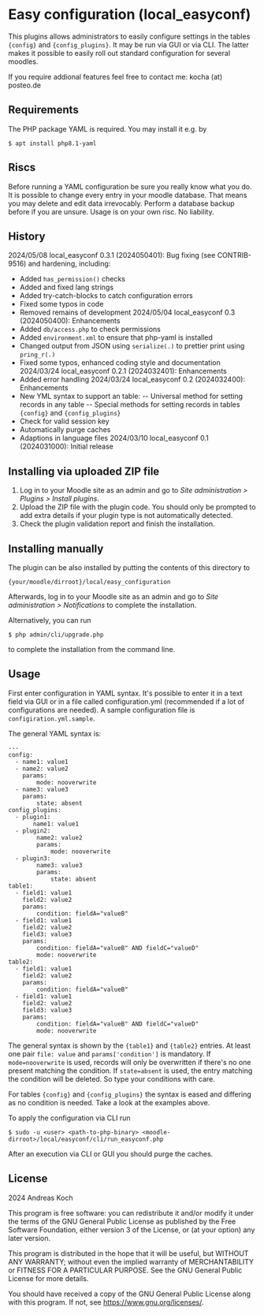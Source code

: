 # Easy configuration (local_easyconf) #

This plugins allows administrators to easily configure settings in the tables `{config}` and
`{config_plugins}`. It may be run via GUI or via CLI. The latter makes it possible
to easily roll out standard configuration for several moodles.

If you require addional features feel free to contact me: kocha (at) posteo.de

## Requirements ##
The PHP package YAML is required. You may install it e.g. by

    $ apt install php8.1-yaml

## Riscs ##
Before running a YAML configuration be sure you really know what you do.
It is possible to change every entry in your moodle database.
That means you may delete and edit data irrevocably.
Perform a database backup before if you are unsure.
Usage is on your own risc. No liability.

## History ##
2024/05/08 local_easyconf 0.3.1 (2024050401): Bug fixing (see CONTRIB-9516) and hardening, including:
- Added `has_permission()` checks
- Added and fixed lang strings
- Added try-catch-blocks to catch configuration errors
- Fixed some typos in code
- Removed remains of development
2024/05/04 local_easyconf 0.3 (2024050400): Enhancements
- Added `db/access.php` to check permissions
- Added `environment.xml` to ensure that php-yaml is installed
- Changed output from JSON using `serialize(.)` to prettier print using `pring_r(.)`
- Fixed some typos, enhanced coding style and documentation
2024/03/24 local_easyconf 0.2.1 (2024032401): Enhancements
- Added error handling
2024/03/24 local_easyconf 0.2 (2024032400): Enhancements
- New YML syntax to support an table:
-- Universal method for setting records in any table
-- Special methods for setting records in tables `{config}` and `{config_plugins}`
- Check for valid session key
- Automatically purge caches
- Adaptions in language files
2024/03/10 local_easyconf 0.1 (2024031000): Initial release

## Installing via uploaded ZIP file ##

1. Log in to your Moodle site as an admin and go to _Site administration >
   Plugins > Install plugins_.
2. Upload the ZIP file with the plugin code. You should only be prompted to add
   extra details if your plugin type is not automatically detected.
3. Check the plugin validation report and finish the installation.

## Installing manually ##

The plugin can be also installed by putting the contents of this directory to

    {your/moodle/dirroot}/local/easy_configuration

Afterwards, log in to your Moodle site as an admin and go to _Site administration >
Notifications_ to complete the installation.

Alternatively, you can run

    $ php admin/cli/upgrade.php

to complete the installation from the command line.

## Usage ##

First enter configuration in YAML syntax. It's possible to enter it in a text field
via GUI or in a file called configuration.yml (recommended if a lot of configurations
are needed). A sample configuration file is `configiration.yml.sample`.

The general YAML syntax is:

```
---
config:
  - name1: value1
  - name2: value2
    params:
        mode: nooverwrite
  - name3: value3
    params:
        state: absent
config_plugins:
  - plugin1:
       name1: value1
  - plugin2:
        name2: value2
        params:
            mode: nooverwrite
  - plugin3:
        name3: value3
        params:
            state: absent
table1:
  - field1: value1
    field2: value2
    params:
        condition: fieldA="valueB"
  - field1: value1
    field2: value2
    field3: value3
    params:
        condition: fieldA="valueB" AND fieldC="valueD"
        mode: nooverwrite
table2:
  - field1: value1
    field2: value2
    params:
        condition: fieldA="valueB"
  - field1: value1
    field2: value2
    field3: value3
    params:
        condition: fieldA="valueB" AND fieldC="valueD"
        mode: nooverwrite
```

The general syntax is shown by the `{table1}` and `{table2}` entries.
At least one pair `file: value` and `params['condition']` is mandatory.
If `mode=nooverwrite` is used, records will only be overwritten if there's no one present matching the condition.
If `state=absent` is used, the entry matching the condition will be deleted. So type your conditions with care.

For tables `{config}` and `{config_plugins}` the syntax is eased and differing as no condition is needed.
Take a look at the examples above.

To apply the configuration via CLI run

    $ sudo -u <user> <path-to-php-binary> <moodle-dirroot>/local/easyconf/cli/run_easyconf.php

After an execution via CLI or GUI you should purge the caches.

## License ##

2024 Andreas Koch

This program is free software: you can redistribute it and/or modify it under
the terms of the GNU General Public License as published by the Free Software
Foundation, either version 3 of the License, or (at your option) any later
version.

This program is distributed in the hope that it will be useful, but WITHOUT ANY
WARRANTY; without even the implied warranty of MERCHANTABILITY or FITNESS FOR A
PARTICULAR PURPOSE.  See the GNU General Public License for more details.

You should have received a copy of the GNU General Public License along with
this program.  If not, see <https://www.gnu.org/licenses/>.
